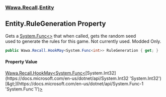 ### [Wawa.Recall](Wawa.Recall.md 'Wawa.Recall').[Entity](Entity.md 'Wawa.Recall.Entity')

## Entity.RuleGeneration Property

Gets a [System.Func&lt;&gt;](https://docs.microsoft.com/en-us/dotnet/api/System.Func-1 'System.Func`1') that when called, gets the random seed  
used to generate the rules for this game. Not currently used. Modded Only.

```csharp
public Wawa.Recall.HookMay<System.Func<int>> RuleGeneration { get; }
```

#### Property Value
[Wawa.Recall.HookMay&lt;](HookMay{T}.md 'Wawa.Recall.HookMay<T>')[System.Func&lt;](https://docs.microsoft.com/en-us/dotnet/api/System.Func-1 'System.Func`1')[System.Int32](https://docs.microsoft.com/en-us/dotnet/api/System.Int32 'System.Int32')[&gt;](https://docs.microsoft.com/en-us/dotnet/api/System.Func-1 'System.Func`1')[&gt;](HookMay{T}.md 'Wawa.Recall.HookMay<T>')